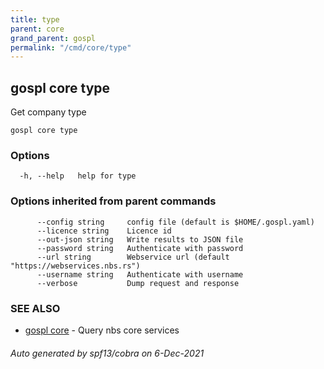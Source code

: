 ```yaml
---
title: type      
parent: core  
grand_parent: gospl  
permalink: "/cmd/core/type"
---
```


## gospl core type

Get company type

```
gospl core type
```

### Options

```
  -h, --help   help for type
```

### Options inherited from parent commands

```
      --config string     config file (default is $HOME/.gospl.yaml)
      --licence string    Licence id
      --out-json string   Write results to JSON file
      --password string   Authenticate with password
      --url string        Webservice url (default "https://webservices.nbs.rs")
      --username string   Authenticate with username
      --verbose           Dump request and response
```

### SEE ALSO

* [gospl core](index.md)     - Query nbs core services

###### Auto generated by spf13/cobra on 6-Dec-2021
